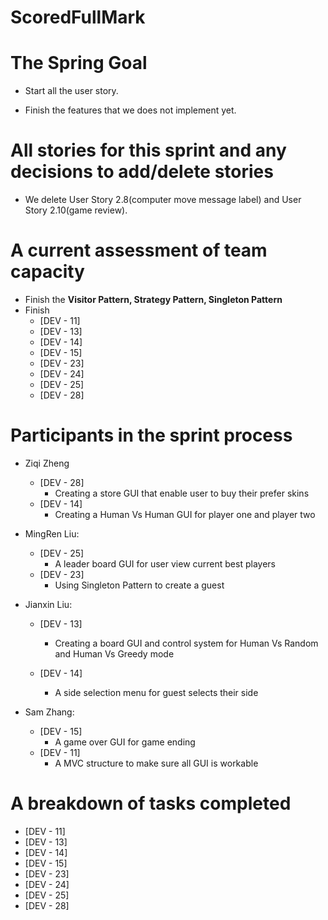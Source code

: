 # ScoredFullMark







# The Spring Goal

* Start all the user story. 

* Finish the features that we does not implement yet.



# All stories for this sprint and any decisions to add/delete stories

* We delete User Story 2.8(computer move message label) and User Story 2.10(game review).

#  A current assessment of team capacity

* Finish the **Visitor Pattern, Strategy Pattern, Singleton Pattern**
* Finish 
  * [DEV - 11]
  * [DEV - 13]
  * [DEV - 14]
  * [DEV - 15]
  * [DEV - 23]
  * [DEV - 24]
  * [DEV - 25]
  * [DEV - 28]



# Participants in the sprint process

* Ziqi Zheng 

  * [DEV - 28]
    * Creating a store GUI that enable user to buy their prefer skins
  * [DEV - 14]
    * Creating a Human Vs Human GUI for player one and player two

* MingRen Liu:

  * [DEV - 25]
    * A leader board GUI for user view current best players
  * [DEV - 23]
    * Using Singleton Pattern to create a guest

* Jianxin Liu:

  * [DEV - 13]

    * Creating a board GUI and control system for Human Vs Random and Human Vs Greedy mode

    

  * [DEV - 14]

    * A side selection menu for guest selects their side

* Sam Zhang:

  * [DEV - 15]
    * A game over GUI for game ending
  * [DEV - 11]
    * A MVC structure to make sure all GUI is workable

#  A breakdown of tasks completed

* [DEV - 11]
* [DEV - 13]
* [DEV - 14]
* [DEV - 15]
* [DEV - 23]
* [DEV - 24]
* [DEV - 25]
* [DEV - 28]
